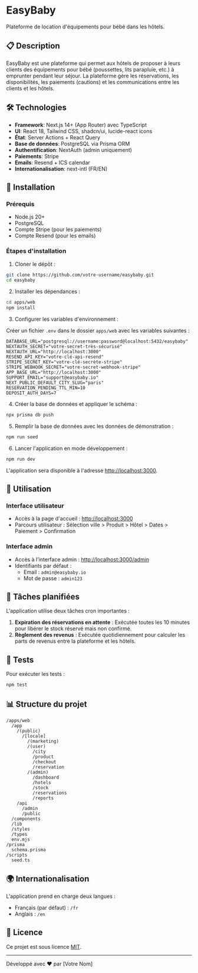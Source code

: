 # EasyBaby

Plateforme de location d'équipements pour bébé dans les hôtels.

## 📋 Description

EasyBaby est une plateforme qui permet aux hôtels de proposer à leurs clients des équipements pour bébé (poussettes, lits parapluie, etc.) à emprunter pendant leur séjour. La plateforme gère les réservations, les disponibilités, les paiements (cautions) et les communications entre les clients et les hôtels.

## 🛠️ Technologies

- **Framework**: Next.js 14+ (App Router) avec TypeScript
- **UI**: React 18, Tailwind CSS, shadcn/ui, lucide-react icons
- **État**: Server Actions + React Query
- **Base de données**: PostgreSQL via Prisma ORM
- **Authentification**: NextAuth (admin uniquement)
- **Paiements**: Stripe
- **Emails**: Resend + ICS calendar
- **Internationalisation**: next-intl (FR/EN)

## 🚀 Installation

### Prérequis

- Node.js 20+
- PostgreSQL
- Compte Stripe (pour les paiements)
- Compte Resend (pour les emails)

### Étapes d'installation

1. Cloner le dépôt :

```bash
git clone https://github.com/votre-username/easybaby.git
cd easybaby
```

2. Installer les dépendances :

```bash
cd apps/web
npm install
```

3. Configurer les variables d'environnement :

Créer un fichier `.env` dans le dossier `apps/web` avec les variables suivantes :

```
DATABASE_URL="postgresql://username:password@localhost:5432/easybaby"
NEXTAUTH_SECRET="votre-secret-très-sécurisé"
NEXTAUTH_URL="http://localhost:3000"
RESEND_API_KEY="votre-clé-api-resend"
STRIPE_SECRET_KEY="votre-clé-secrète-stripe"
STRIPE_WEBHOOK_SECRET="votre-secret-webhook-stripe"
APP_BASE_URL="http://localhost:3000"
SUPPORT_EMAIL="support@easybaby.io"
NEXT_PUBLIC_DEFAULT_CITY_SLUG="paris"
RESERVATION_PENDING_TTL_MIN=10
DEPOSIT_AUTH_DAYS=7
```

4. Créer la base de données et appliquer le schéma :

```bash
npx prisma db push
```

5. Remplir la base de données avec les données de démonstration :

```bash
npm run seed
```

6. Lancer l'application en mode développement :

```bash
npm run dev
```

L'application sera disponible à l'adresse [http://localhost:3000](http://localhost:3000).

## 📱 Utilisation

### Interface utilisateur

- Accès à la page d'accueil : [http://localhost:3000](http://localhost:3000)
- Parcours utilisateur : Sélection ville > Produit > Hôtel > Dates > Paiement > Confirmation

### Interface admin

- Accès à l'interface admin : [http://localhost:3000/admin](http://localhost:3000/admin)
- Identifiants par défaut :
  - Email : `admin@easybaby.io`
  - Mot de passe : `admin123`

## 🔄 Tâches planifiées

L'application utilise deux tâches cron importantes :

1. **Expiration des réservations en attente** : Exécutée toutes les 10 minutes pour libérer le stock réservé mais non confirmé.
2. **Règlement des revenus** : Exécutée quotidiennement pour calculer les parts de revenus entre la plateforme et les hôtels.

## 🧪 Tests

Pour exécuter les tests :

```bash
npm test
```

## 📊 Structure du projet

```
/apps/web
  /app
    /(public)
      /[locale]
        /(marketing)
        /(user)
          /city
          /product
          /checkout
          /reservation
        /(admin)
          /dashboard
          /hotels
          /stock
          /reservations
          /reports
    /api
      /admin
      /public
  /components
  /lib
  /styles
  /types
  env.mjs
/prisma
  schema.prisma
/scripts
  seed.ts
```

## 🌍 Internationalisation

L'application prend en charge deux langues :

- Français (par défaut) : `/fr`
- Anglais : `/en`

## 📄 Licence

Ce projet est sous licence [MIT](LICENSE).

---

Développé avec ❤️ par [Votre Nom]
